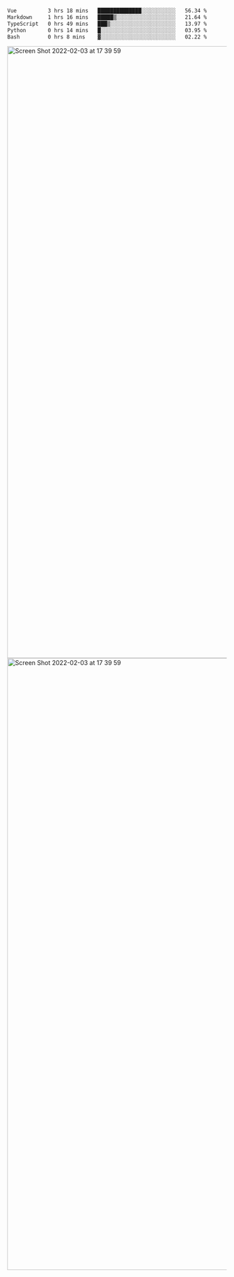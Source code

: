 <!--START_SECTION:waka-->

```txt
Vue          3 hrs 18 mins   ██████████████░░░░░░░░░░░   56.34 %
Markdown     1 hrs 16 mins   █████▒░░░░░░░░░░░░░░░░░░░   21.64 %
TypeScript   0 hrs 49 mins   ███▒░░░░░░░░░░░░░░░░░░░░░   13.97 %
Python       0 hrs 14 mins   █░░░░░░░░░░░░░░░░░░░░░░░░   03.95 %
Bash         0 hrs 8 mins    ▓░░░░░░░░░░░░░░░░░░░░░░░░   02.22 %
```

<!--END_SECTION:waka-->

<img width="1400" alt="Screen Shot 2022-02-03 at 17 39 59" src="https://user-images.githubusercontent.com/45716542/152387304-f2b60485-53a6-4f4b-a818-5cefb1b0c0ae.png">
<img width="1400" alt="Screen Shot 2022-02-03 at 17 39 59" src="https://user-images.githubusercontent.com/45716542/152387273-ea5cdf21-2a45-44da-8bef-00c1763b1d42.png">
